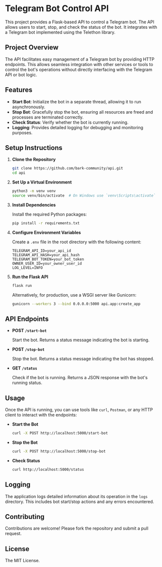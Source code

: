 # Telegram Bot Control API

This project provides a Flask-based API to control a Telegram bot. The API allows users to start, stop, and check the status of the bot. It integrates with a Telegram bot implemented using the Telethon library.

## Project Overview

The API facilitates easy management of a Telegram bot by providing HTTP endpoints. This allows seamless integration with other services or tools to control the bot's operations without directly interfacing with the Telegram API or bot logic.

## Features

- **Start Bot**: Initialize the bot in a separate thread, allowing it to run asynchronously.
- **Stop Bot**: Gracefully stop the bot, ensuring all resources are freed and processes are terminated correctly.
- **Check Status**: Verify whether the bot is currently running.
- **Logging**: Provides detailed logging for debugging and monitoring purposes.

## Setup Instructions

1. **Clone the Repository**

   ```bash
   git clone https://github.com/bark-community/api.git
   cd api
   ```

2. **Set Up a Virtual Environment**

   ```bash
   python3 -m venv venv
   source venv/bin/activate  # On Windows use `venv\Scripts\activate`
   ```

3. **Install Dependencies**

   Install the required Python packages:

   ```bash
   pip install -r requirements.txt
   ```

4. **Configure Environment Variables**

   Create a `.env` file in the root directory with the following content:

   ```plaintext
   TELEGRAM_API_ID=your_api_id
   TELEGRAM_API_HASH=your_api_hash
   TELEGRAM_BOT_TOKEN=your_bot_token
   OWNER_USER_ID=your_owner_user_id
   LOG_LEVEL=INFO
   ```

5. **Run the Flask API**

   ```bash
   flask run
   ```

   Alternatively, for production, use a WSGI server like Gunicorn:

   ```bash
   gunicorn --workers 3 --bind 0.0.0.0:5000 api.app:create_app
   ```

## API Endpoints

- **POST `/start-bot`**

  Start the bot. Returns a status message indicating the bot is starting.

- **POST `/stop-bot`**

  Stop the bot. Returns a status message indicating the bot has stopped.

- **GET `/status`**

  Check if the bot is running. Returns a JSON response with the bot's running status.

## Usage

Once the API is running, you can use tools like `curl`, `Postman`, or any HTTP client to interact with the endpoints:

- **Start the Bot**

  ```bash
  curl -X POST http://localhost:5000/start-bot
  ```

- **Stop the Bot**

  ```bash
  curl -X POST http://localhost:5000/stop-bot
  ```

- **Check Status**

  ```bash
  curl http://localhost:5000/status
  ```

## Logging

The application logs detailed information about its operation in the `logs` directory. This includes bot start/stop actions and any errors encountered.

## Contributing

Contributions are welcome! Please fork the repository and submit a pull request.

## License

The MIT License.